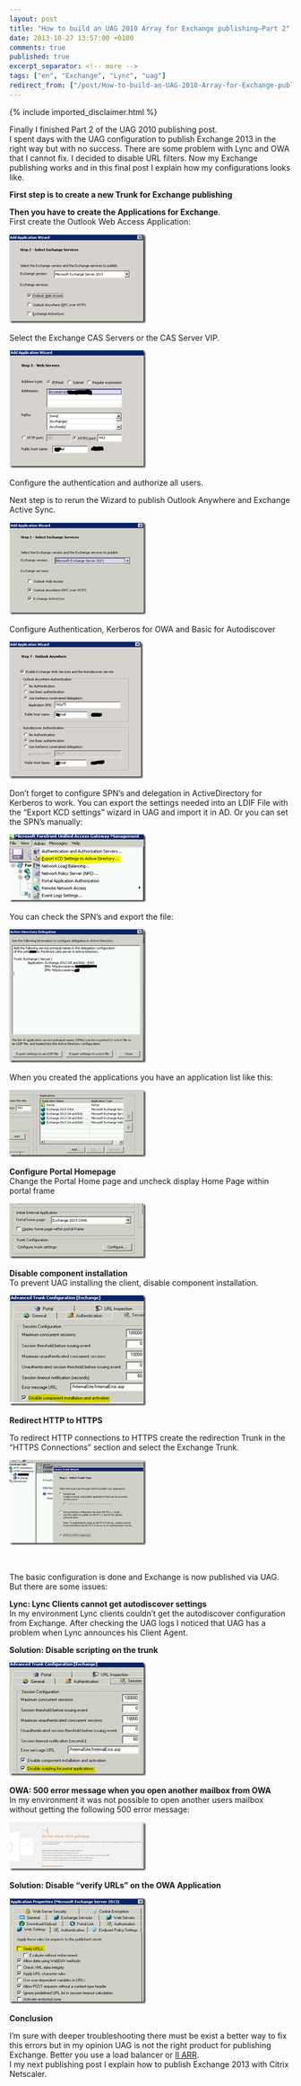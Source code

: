 ```yaml
---
layout: post
title: "How to build an UAG 2010 Array for Exchange publishing–Part 2"
date: 2013-10-27 13:57:00 +0100
comments: true
published: true
excerpt_separator: <!-- more -->
tags: ["en", "Exchange", "Lync", "uag"]
redirect_from: ["/post/How-to-build-an-UAG-2010-Array-for-Exchange-publishing-Part-2", "/post/how-to-build-an-uag-2010-array-for-exchange-publishing-part-2"]
---
```

<!-- more -->
{% include imported_disclaimer.html %}
<p>Finally I finished Part 2 of the UAG 2010 publishing post. <br />I spent days with the UAG configuration to publish Exchange 2013 in the right way but with no success. There are some problem with Lync and OWA that I cannot fix. I decided to disable URL filters. Now my Exchange publishing works and in this final post I explain how my configurations looks like.</p>
<p><strong>First step is to create a new Trunk for Exchange publishing</strong></p>
<p><strong>Then you have to create the Applications for Exchange</strong>. <br />First create the Outlook Web Access Application:</p>
<p><a href="/assets/image_588.png"><img style="background-image: none; padding-top: 0px; padding-left: 0px; margin: 0px; display: inline; padding-right: 0px; border: 0px;" title="image" src="/assets/image_thumb_586.png" alt="image" width="244" height="159" border="0" /></a></p>
<p>Select the Exchange CAS Servers or the CAS Server VIP.</p>
<p><a href="/assets/image_589.png"><img style="background-image: none; padding-top: 0px; padding-left: 0px; margin: 0px; display: inline; padding-right: 0px; border: 0px;" title="image" src="/assets/image_thumb_587.png" alt="image" width="244" height="210" border="0" /></a></p>
<p>Configure the authentication and authorize all users.</p>
<p>Next step is to rerun the Wizard to publish Outlook Anywhere and Exchange Active Sync.</p>
<p><a href="/assets/image_590.png"><img style="background-image: none; padding-top: 0px; padding-left: 0px; margin: 0px; display: inline; padding-right: 0px; border: 0px;" title="image" src="/assets/image_thumb_588.png" alt="image" width="244" height="165" border="0" /></a></p>
<p>Configure Authentication, Kerberos for OWA and Basic for Autodiscover</p>
<p><a href="/assets/image_591.png"><img style="background-image: none; padding-top: 0px; padding-left: 0px; margin: 0px; display: inline; padding-right: 0px; border: 0px;" title="image" src="/assets/image_thumb_589.png" alt="image" width="239" height="244" border="0" /></a></p>
<p>Don&rsquo;t forget to configure SPN&rsquo;s and delegation in ActiveDirectory for Kerberos to work. You can export the settings needed into an LDIF File with the &ldquo;Export KCD settings&rdquo; wizard in UAG and import it in AD. Or you can set the SPN&rsquo;s manually:</p>
<p><a href="/assets/image_592.png"><img style="background-image: none; padding-top: 0px; padding-left: 0px; margin: 0px; display: inline; padding-right: 0px; border: 0px;" title="image" src="/assets/image_thumb_590.png" alt="image" width="244" height="121" border="0" /></a></p>
<p>You can check the SPN&rsquo;s and export the file:</p>
<p><a href="/assets/image_593.png"><img style="background-image: none; padding-top: 0px; padding-left: 0px; margin: 0px; display: inline; padding-right: 0px; border: 0px;" title="image" src="/assets/image_thumb_591.png" alt="image" width="244" height="238" border="0" /></a></p>
<p>When you created the applications you have an application list like this:</p>
<p><a href="/assets/image_594.png"><img style="background-image: none; padding-top: 0px; padding-left: 0px; margin: 0px; display: inline; padding-right: 0px; border: 0px;" title="image" src="/assets/image_thumb_592.png" alt="image" width="244" height="120" border="0" /></a></p>
<p><strong>Configure Portal Homepage <br /></strong>Change the Portal Home page and uncheck display Home Page within portal frame</p>
<p><a href="/assets/image_595.png"><img style="background-image: none; padding-top: 0px; padding-left: 0px; margin: 0px; display: inline; padding-right: 0px; border: 0px;" title="image" src="/assets/image_thumb_593.png" alt="image" width="244" height="99" border="0" /></a></p>
<p><strong>Disable component installation</strong> <br />To prevent UAG installing the client, disable component installation.</p>
<p><a href="/assets/image_596.png"><img style="background-image: none; padding-top: 0px; padding-left: 0px; margin: 0px; display: inline; padding-right: 0px; border: 0px;" title="image" src="/assets/image_thumb_594.png" alt="image" width="244" height="197" border="0" /></a></p>
<p><strong>Redirect HTTP to HTTPS</strong></p>
<p>To redirect HTTP connections to HTTPS create the redirection Trunk in the &ldquo;HTTPS Connections&rdquo; section and select the Exchange Trunk.</p>
<p><a href="/assets/image_597.png"><img style="background-image: none; padding-top: 0px; padding-left: 0px; margin: 0px; display: inline; padding-right: 0px; border: 0px;" title="image" src="/assets/image_thumb_595.png" alt="image" width="244" height="152" border="0" /></a></p>
<p>&nbsp;</p>
<p>The basic configuration is done and Exchange is now published via UAG. <br />But there are some issues:</p>
<p><strong>Lync: Lync Clients cannot get autodiscover settings <br /></strong>In my environment Lync clients couldn&rsquo;t get the autodiscover configuration from Exchange. After checking the UAG logs I noticed that UAG has a problem when Lync announces his Client Agent.</p>
<p><strong>Solution: Disable scripting on the trunk</strong></p>
<p><a href="/assets/image_598.png"><img style="background-image: none; padding-top: 0px; padding-left: 0px; margin: 0px; display: inline; padding-right: 0px; border: 0px;" title="image" src="/assets/image_thumb_596.png" alt="image" width="244" height="202" border="0" /></a></p>
<p><strong>OWA: 500 error message when you open another mailbox from OWA</strong> <br />In my environment it was not possible to open another users mailbox without getting the following 500 error message:</p>
<p><a href="/assets/image_599.png"><img style="background-image: none; padding-top: 0px; padding-left: 0px; margin: 0px; display: inline; padding-right: 0px; border: 0px;" title="image" src="/assets/image_thumb_597.png" alt="image" width="244" height="87" border="0" /></a></p>
<p><strong>Solution: Disable &ldquo;verify URLs&rdquo; on the OWA Application</strong></p>
<p><a href="/assets/image_600.png"><img style="background-image: none; padding-top: 0px; padding-left: 0px; margin: 0px; display: inline; padding-right: 0px; border: 0px;" title="image" src="/assets/image_thumb_598.png" alt="image" width="244" height="189" border="0" /></a></p>
<p><strong>Conclusion</strong></p>
<p>I&rsquo;m sure with deeper troubleshooting there must be exist a better way to fix this errors but in my opinion UAG is not the right product for publishing Exchange. Better you use a load balancer or <a href="http://blogs.technet.com/b/exchange/archive/2013/07/19/reverse-proxy-for-exchange-server-2013-using-iis-arr-part-1.aspx">II ARR</a>. <br />I my next publishing post I explain how to publish Exchange 2013 with Citrix Netscaler.</p>
